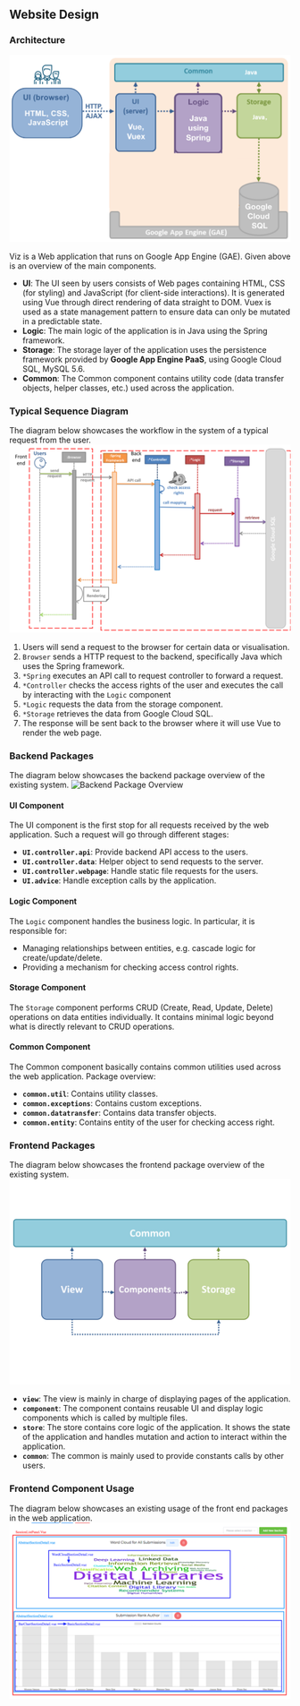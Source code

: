 ## Website Design

### Architecture
![High Level Architecture](images/highlevelArchitecture.png)

Viz is a Web application that runs on Google App Engine (GAE). Given above is an overview of the main components.

- **UI**: The UI seen by users consists of Web pages containing HTML, CSS (for styling) and JavaScript (for client-side interactions). It is generated using Vue through direct rendering of data straight to DOM. Vuex is used as a state management pattern to ensure data can only be mutated in a predictable state.
- **Logic**: The main logic of the application is in Java using the Spring framework.
- **Storage**: The storage layer of the application uses the persistence framework provided by **Google App Engine PaaS**, using Google Cloud SQL, MySQL 5.6.
- **Common**: The Common component contains utility code (data transfer objects, helper classes, etc.) used across the application.

### Typical Sequence Diagram
The diagram below showcases the workflow in the system of a typical request from the user.
![Typical Sequence Diagram](images/typicalSequenceDiagram.png)

1. Users will send a request to the browser for certain data or visualisation.
1. `Browser` sends a HTTP request to the backend, specifically Java which uses the Spring framework.
1. `*Spring` executes an API call to request controller to forward a request.  
1. `*Controller` checks the access rights of the user and executes the call by interacting with the `Logic` component
1. `*Logic` requests the data from the storage component.
1. `*Storage` retrieves the data from Google Cloud SQL.  
1. The response will be sent back to the browser where it will use Vue to render the web page.

### Backend Packages
The diagram below showcases the backend package overview of the existing system.
![Backend Package Overview](images/backendPackageOveriew.png) 

#### UI Component

The UI component is the first stop for all requests received by the web application. Such a request will go through different stages:
- **`UI.controller.api`**: Provide backend API access to the users.
- **`UI.controller.data`**: Helper object to send requests to the server.
- **`UI.controller.webpage`**: Handle static file requests for the users. 
- **`UI.advice`**: Handle exception calls by the application.

#### Logic Component

The `Logic` component handles the business logic. In particular, it is responsible for:
- Managing relationships between entities, e.g. cascade logic for create/update/delete.
- Providing a mechanism for checking access control rights.

#### Storage Component

The `Storage` component performs CRUD (Create, Read, Update, Delete) operations on data entities individually.
It contains minimal logic beyond what is directly relevant to CRUD operations.

#### Common Component

The Common component basically contains common utilities used across the web application. 
Package overview:
- **`common.util`**: Contains utility classes.
- **`common.exceptions`**: Contains custom exceptions.
- **`common.datatransfer`**: Contains data transfer objects.
- **`common.entity`**: Contains entity of the user for checking access right.

### Frontend Packages
The diagram below showcases the frontend package overview of the existing system.
![Frontend Package Overview](images/frontendPackageOverview.png)

- **`view`**: The view is mainly in charge of displaying pages of the application.
- **`component`**: The component contains reusable UI and display logic components which is called by multiple files.
- **`store`**: The store contains core logic of the application. It shows the state of the application and handles mutation and action to interact within the application.
- **`common`**: The common is mainly used to provide constants calls by other users.

### Frontend Component Usage
The diagram below showcases an existing usage of the front end packages in the web application.
![Frontend Web Componnent](images/frontendWebComponent.png)